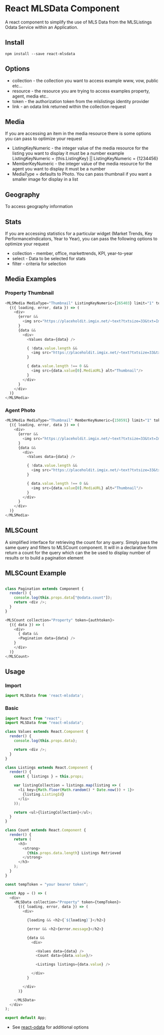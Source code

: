 # React MLSData Component

A react component to simplify the use of MLS Data from the MLSListings Odata Service within an Application.

## Install 
```
npm install --save react-mlsdata
```

## Options
* collection - the collection you want to access example www, vow, public etc...
* resource - the resource you are trying to access examples property, agent, media etc..
* token - the authorization token from the mlslistings identity provider
* link - an odata link returned within the collection request

## Media
If you are accessing an item in the media resource there is some options you can pass to optimize your request
* ListingKeyNumeric - the integer value of the media resource for the listing you want to display it must be a number 
  example ListingKeyNumeric = {this.ListingKey} || ListingKeyNumeric = {1234456}
* MemberKeyNumeric - the integer value of the media resource for the agent you want to display it must be a number
* MediaType = defaults to Photo. You can pass thumbnail if you want a smaller image for display in a list

## Geography
To access geography information 

## Stats
If you are accessing statistics for a particular widget (Market Trends, Key PerformanceIndicators, Year to Year), you can pass the following options to optimize your request
* collection - member, office, markettrends, KPI, year-to-year
* select - Data to be selected for stats
* filter - criteria for selection



## Media Examples

### Property Thumbnail
```js
<MLSMedia MediaType="Thumbnail" ListingKeyNumeric={265403} limit="1" token={authtoken}>
  {({ loading, error, data }) => (
    <div>
      {error && 
        <img src="https://placeholdit.imgix.net/~text?txtsize=33&txt=Image%20Not%20Found&w=150&h=150" alt="Missing Image" />
      }
      {data &&
        <div>
          <Values data={data} />

          { !data.value.length &&
            <img src="https://placeholdit.imgix.net/~text?txtsize=33&txt=Image%20Not%20Found&w=150&h=150" alt="Missing Image" />
          }

          { data.value.length !== 0 &&
            <img src={data.value[0].MediaURL} alt="Thumbnail"/>
          }
        </div>
      }
    </div>
  )}
</MLSMedia>
```

### Agent Photo
```js
<MLSMedia MediaType="Thumbnail" MemberKeyNumeric={150591} limit="1" token={authtoken}>
  {({ loading, error, data }) => (
    <div>
      {error && 
        <img src="https://placeholdit.imgix.net/~text?txtsize=33&txt=Image%20Not%20Found&w=150&h=150" alt="Missing Image" />
      }
      {data &&
        <div>
          <Values data={data} />

          { !data.value.length &&
            <img src="https://placeholdit.imgix.net/~text?txtsize=33&txt=Image%20Not%20Found&w=150&h=150" alt="Missing Image" />
          }

          { data.value.length !== 0 &&
            <img src={data.value[0].MediaURL} alt="Thumbnail"/>
          }
        </div>
      }
    </div>
  )}
</MLSMedia>
```


## MLSCount
A simplified interface for retrieving the count for any query. Simply pass the same query and filters to MLSCount component. 
It will in a declarative form return a count for the query which can the be used to display number of results or to build 
a pagination element 

## MLSCount Example

```js

class Pagination extends Component {
  render() {
    console.log(this.props.data["@odata.count"]);
    return <div />;
  }
}

<MLSCount collection="Property" token={authtoken}>
  {({ data }) => (
    <div>
      { data &&
      <Pagination data={data} />
    }
    </div>
  )}
</MLSCount>
```

## Usage
### Import
```js
import MLSData from 'react-mlsdata';
```
### Basic
```js
import React from "react";
import MLSData from "react-mlsdata";

class Values extends React.Component {
  render() {
    console.log(this.props.data);

    return <div />;
  }
}

class Listings extends React.Component {
  render() {
    const { listings } = this.props;

    var listingCollection = listings.map(listing => (
      <li key={Math.floor(Math.random() * Date.now()) + 1}>
        {listing.ListingId}
      </li>
    ));

    return <ul>{listingCollection}</ul>;
  }
}

class Count extends React.Component {
  render() {
    return (
      <h3>
        <strong>
          {this.props.data.length} Listings Retrieved
        </strong>
      </h3>
    );
  }
}

const tempToken = "your bearer token";

const App = () => (
  <div>
    <MLSData collection="Property" token={tempToken}>
      {({ loading, error, data }) => (
        <div>

          {loading && <h2>{`${loading}`}</h2>}

          {error && <h2>{error.message}</h2>}

          {data &&
            <div>

              <Values data={data} />
              <Count data={data.value}/>

              <Listings listings={data.value} />

            </div>
          }

        </div>
      )}

    </MLSData>
  </div>
);

export default App;

``` 
- See [react-odata](https://github.com/techniq/react-odata) for additional options